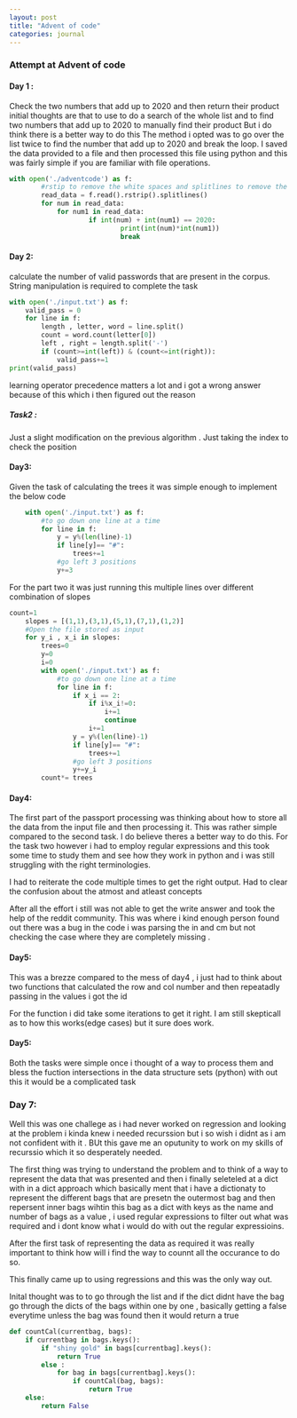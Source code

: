 ```yaml
---
layout: post
title: "Advent of code"
categories: journal
---
```


### Attempt at Advent of code
#### Day 1 :
Check the two numbers that add up to 2020 and then return their product
initial thoughts are that to use to do a search of the whole list and to find two numbers that add up to 2020 to manually find their product But i do think there is a better way to do this
The method i opted was to go over the list twice to find the number that add up to 2020 and break the loop.
I saved the data provided to a file and then processed this file using python and this was fairly simple if you are familiar with file operations. 
```python
with open('./adventcode') as f:
        #rstip to remove the white spaces and splitlines to remove the /n 
        read_data = f.read().rstrip().splitlines()
        for num in read_data:
            for num1 in read_data:
                    if int(num) + int(num1) == 2020:
                            print(int(num)*int(num1))
                            break
```
#### Day 2:
calculate the number of valid passwords that are present in the corpus.
String manipulation is required to complete the task
```python
with open('./input.txt') as f:
    valid_pass = 0
    for line in f:
        length , letter, word = line.split()
        count = word.count(letter[0])
        left , right = length.split('-')
        if (count>=int(left)) & (count<=int(right)):
            valid_pass+=1
print(valid_pass)
```
learning operator precedence matters a lot and i got a wrong answer because of this which i then figured out the reason

##### Task2 :
Just a slight modification on the previous algorithm . Just taking the index to check the position


#### Day3:
Given the task of calculating the trees it was simple enough to implement the below code

```python
    with open('./input.txt') as f:
        #to go down one line at a time
        for line in f:
            y = y%(len(line)-1)
            if line[y]== "#":
                trees+=1
            #go left 3 positions
            y+=3
```
For the part two it was just running this multiple lines over different combination of slopes 

```python
count=1
    slopes = [(1,1),(3,1),(5,1),(7,1),(1,2)]
    #Open the file stored as input 
    for y_i , x_i in slopes:
        trees=0
        y=0
        i=0
        with open('./input.txt') as f:
            #to go down one line at a time
            for line in f:
                if x_i == 2:
                    if i%x_i!=0:
                        i+=1
                        continue
                    i+=1
                y = y%(len(line)-1)
                if line[y]== "#":
                    trees+=1
                #go left 3 positions
                y+=y_i
        count*= trees
```
#### Day4:

The first part of the passport processing was thinking about how to store all the data from the input file and then processing it. This was rather simple compared to the second task.
I do believe theres a better way to do this.
For the task two however i had to employ regular expressions and this took some time to study them and see how they work in python and i was still struggling with the right terminologies.

I had to reiterate the code multiple times to get the right output. 
Had to clear the confusion about the atmost and atleast concepts 

After all the effort i still was not able to get the write answer and took the help of the reddit community. This was where i kind enough person found out there was  a bug in the code i was parsing the in and cm but not checking the case where they are completely missing .

#### Day5:

This was a brezze compared to the mess of day4 , i just had to think about two functions that calculated the row and col number and then repeatadly passing in the values i got the id

For the function i did take some iterations to get it right. I am still skepticall as to how this works(edge cases) but it sure does work.

#### Day5:

Both the tasks were simple once i thought of a way to process them and bless the fuction intersections in the data structure sets (python) with out this it would be a complicated task


### Day 7:
Well this was one challege as i had never worked on regression and looking at the problem i kinda knew i needed recurssion but i so wish i didnt as i am not confident with it . BUt this gave me an oputunity to work on my skills of recurssio which it so desperately needed.

The first thing was trying to understand the problem and to think of a way to represent the data that was presented and then i finally seleteled at a dict with in a dict approach which basically ment that i have a dictionaty to represent the different bags that are presetn the outermost bag and then repersent inner bags wihtin this bag as a dict with keys as the name and number of bags as  a value , i used regular expressions to filter out what was required and i dont know what i would do with out the regular expressioins.

After the first task of representing the data as required it was really important to think how will i find the way to counnt all the occurance to do so.

This finally came up to using regressions and this was the only way out.

Inital thought was to to go through the list and if the dict didnt have the bag go through the dicts of the bags within one by one , basically getting a false everytime unless the bag was found then it would return a true

```python
def countCal(currentbag, bags):
    if currentbag in bags.keys():
        if "shiny gold" in bags[currentbag].keys():
            return True
        else :
            for bag in bags[currentbag].keys():
                if countCal(bag, bags):
                    return True
    else:
        return False
```